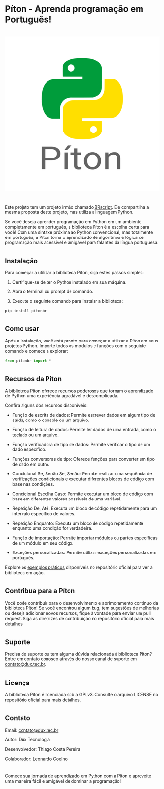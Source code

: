 # Píton - Aprenda programação em Português!

#
![Píton Logo](pitonbr/logo.png)
#

Este projeto tem um projeto irmão chamado [BRscript](https://github.com/duxtec/piton). Ele compartilha a mesma proposta deste projeto, mas utiliza a linguagem Python.

Se você deseja aprender programação em Python em um ambiente completamente em português, a biblioteca Píton é a escolha certa para você! Com uma sintaxe próxima ao Python convencional, mas totalmente em português, a Píton torna o aprendizado de algoritmos e lógica de programação mais acessível e amigável para falantes da língua portuguesa.

#

## Instalação

Para começar a utilizar a biblioteca Píton, siga estes passos simples:

1. Certifique-se de ter o Python instalado em sua máquina.

2. Abra o terminal ou prompt de comando.

3. Execute o seguinte comando para instalar a biblioteca:

```shell
pip install pitonbr
```
#

## Como usar

Após a instalação, você está pronto para começar a utilizar a Píton em seus projetos Python. Importe todos os módulos e funções com o seguinte comando e comece a explorar:

```python
from pitonbr import *
```
#

## Recursos da Píton

A biblioteca Píton oferece recursos poderosos que tornam o aprendizado de Python uma experiência agradável e descomplicada.

Confira alguns dos recursos disponíveis:

- Função de escrita de dados: Permite escrever dados em algum tipo de saída, como o console ou um arquivo.

- Função de leitura de dados: Permite ler dados de uma entrada, como o teclado ou um arquivo.

- Função verificadora de tipo de dados: Permite verificar o tipo de um dado específico.

- Funções conversoras de tipo: Oferece funções para converter um tipo de dado em outro.

- Condicional Se, Senão Se, Senão: Permite realizar uma sequência de verificações condicionais e executar diferentes blocos de código com base nas condições.

- Condicional Escolha Caso: Permite executar um bloco de código com base em diferentes valores possíveis de uma variável.

- Repetição De, Até: Executa um bloco de código repetidamente para um intervalo específico de valores.

- Repetição Enquanto: Executa um bloco de código repetidamente enquanto uma condição for verdadeira.

- Função de importação: Permite importar módulos ou partes específicas de um módulo em seu código.

- Exceções personalizadas: Permite utilizar exceções personalizadas em português.


Explore os [exemplos práticos](https://github.com/duxtec/piton/tree/main/exemplos) disponíveis no repositório oficial para ver a biblioteca em ação.

#

## Contribua para a Píton

Você pode contribuir para o desenvolvimento e aprimoramento contínuo da biblioteca Píton! Se você encontrou algum bug, tem sugestões de melhorias ou deseja adicionar novos recursos, fique à vontade para enviar um pull request. Siga as diretrizes de contribuição no repositório oficial para mais detalhes.

#

## Suporte

Precisa de suporte ou tem alguma dúvida relacionada à biblioteca Píton? Entre em contato conosco através do nosso canal de suporte em [contato@dux.tec.br](mailto:contato@dux.tec.br).

#

## Licença

A biblioteca Píton é licenciada sob a GPLv3. Consulte o arquivo LICENSE no repositório oficial para mais detalhes.

#

## Contato

Email: [contato@dux.tec.br](mailto:contato@dux.tec.br)

Autor: Dux Tecnologia

Desenvolvedor: Thiago Costa Pereira

Colaborador: Leonardo Coelho

#

Comece sua jornada de aprendizado em Python com a Píton e aproveite uma maneira fácil e amigável de dominar a programação!